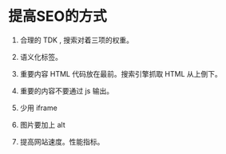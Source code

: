 # 提高SEO的方式

1. 合理的 TDK , 搜索对着三项的权重。

2. 语义化标签。

3. 重要内容 HTML 代码放在最前。搜索引擎抓取 HTML 从上倒下。

4. 重要的内容不要通过 js 输出。

5. 少用 iframe

6. 图片要加上 alt

7. 提高网站速度。性能指标。

